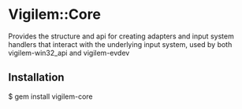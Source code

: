 # Vigilem::Core
  Provides the structure and api for creating adapters and input system handlers 
  that interact with the underlying input system, used by both vigilem-win32_api and
  vigilem-evdev
  
## Installation
  $ gem install vigilem-core
  
